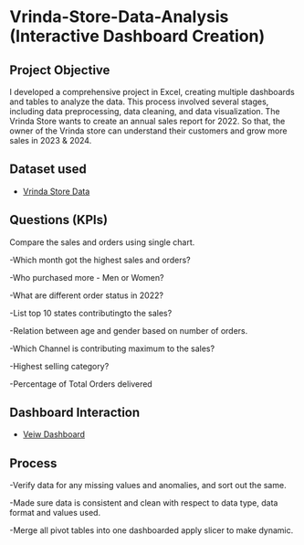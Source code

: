 # Vrinda-Store-Data-Analysis (Interactive Dashboard Creation)
## Project Objective
I developed a comprehensive project in Excel, creating multiple dashboards and tables to analyze the data. This process involved several stages, including data preprocessing, data cleaning, and data visualization.
The Vrinda Store wants to create an annual sales report for 2022. So that, the owner of the Vrinda store can understand their customers and grow more sales in 2023 & 2024.

## Dataset used

- <a href="https://github.com/swastijain/Data-Analysis-Dashboard/blob/main/Vrinda%20Store%20Data%20Analysis.xlsx">Vrinda Store Data</a>

## Questions (KPIs)
Compare the sales and orders using single chart.

-Which month got the highest sales and orders?

-Who purchased more - Men or Women?

-What are different order status in 2022?

-List top 10 states contributingto the sales?

-Relation between age and gender based on number of orders.

-Which Channel is contributing maximum to the sales?

-Highest selling category?

-Percentage of Total Orders delivered

## Dashboard Interaction
 
- <a href="https://github.com/swastijain/Data-Analysis-Dashboard/blob/main/Vrinda%20Store%20Data%20Analysis.xlsx"> Veiw Dashboard</a>

## Process

-Verify data for any missing values and anomalies, and sort out the same.

-Made sure data is consistent and clean with respect to data type, data format and values used.

-Merge all pivot tables into one dashboarded apply slicer to make dynamic.

